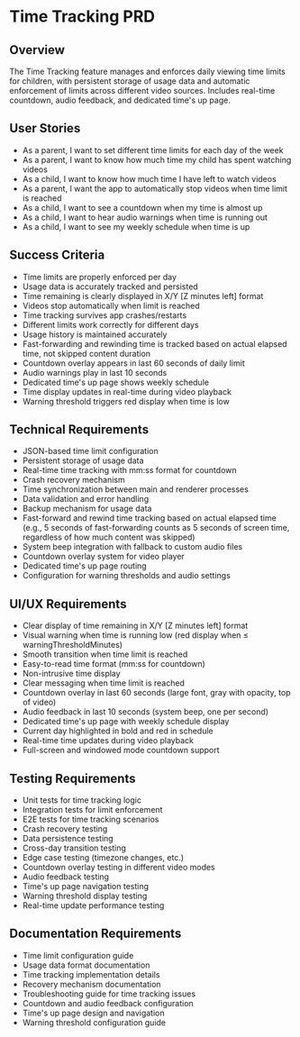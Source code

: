 # Time Tracking PRD

## Overview
The Time Tracking feature manages and enforces daily viewing time limits for children, with persistent storage of usage data and automatic enforcement of limits across different video sources. Includes real-time countdown, audio feedback, and dedicated time's up page.

## User Stories
- As a parent, I want to set different time limits for each day of the week
- As a parent, I want to know how much time my child has spent watching videos
- As a child, I want to know how much time I have left to watch videos
- As a parent, I want the app to automatically stop videos when time limit is reached
- As a child, I want to see a countdown when my time is almost up
- As a child, I want to hear audio warnings when time is running out
- As a child, I want to see my weekly schedule when time is up

## Success Criteria
- Time limits are properly enforced per day
- Usage data is accurately tracked and persisted
- Time remaining is clearly displayed in X/Y [Z minutes left] format
- Videos stop automatically when limit is reached
- Time tracking survives app crashes/restarts
- Different limits work correctly for different days
- Usage history is maintained accurately
- Fast-forwarding and rewinding time is tracked based on actual elapsed time, not skipped content duration
- Countdown overlay appears in last 60 seconds of daily limit
- Audio warnings play in last 10 seconds
- Dedicated time's up page shows weekly schedule
- Time display updates in real-time during video playback
- Warning threshold triggers red display when time is low

## Technical Requirements
- JSON-based time limit configuration
- Persistent storage of usage data
- Real-time time tracking with mm:ss format for countdown
- Crash recovery mechanism
- Time synchronization between main and renderer processes
- Data validation and error handling
- Backup mechanism for usage data
- Fast-forward and rewind time tracking based on actual elapsed time (e.g., 5 seconds of fast-forwarding counts as 5 seconds of screen time, regardless of how much content was skipped)
- System beep integration with fallback to custom audio files
- Countdown overlay system for video player
- Dedicated time's up page routing
- Configuration for warning thresholds and audio settings

## UI/UX Requirements
- Clear display of time remaining in X/Y [Z minutes left] format
- Visual warning when time is running low (red display when ≤ warningThresholdMinutes)
- Smooth transition when time limit is reached
- Easy-to-read time format (mm:ss for countdown)
- Non-intrusive time display
- Clear messaging when time limit is reached
- Countdown overlay in last 60 seconds (large font, gray with opacity, top of video)
- Audio feedback in last 10 seconds (system beep, one per second)
- Dedicated time's up page with weekly schedule display
- Current day highlighted in bold and red in schedule
- Real-time time updates during video playback
- Full-screen and windowed mode countdown support

## Testing Requirements
- Unit tests for time tracking logic
- Integration tests for limit enforcement
- E2E tests for time tracking scenarios
- Crash recovery testing
- Data persistence testing
- Cross-day transition testing
- Edge case testing (timezone changes, etc.)
- Countdown overlay testing in different video modes
- Audio feedback testing
- Time's up page navigation testing
- Warning threshold display testing
- Real-time update performance testing

## Documentation Requirements
- Time limit configuration guide
- Usage data format documentation
- Time tracking implementation details
- Recovery mechanism documentation
- Troubleshooting guide for time tracking issues
- Countdown and audio feedback configuration
- Time's up page design and navigation
- Warning threshold configuration guide 